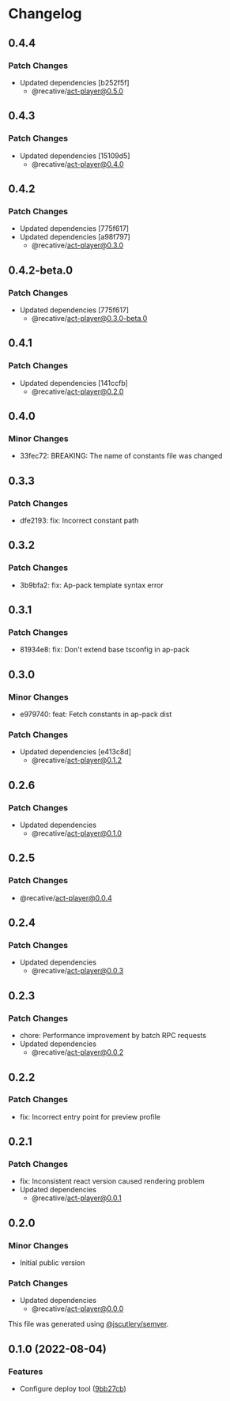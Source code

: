 # Changelog

## 0.4.4

### Patch Changes

- Updated dependencies [b252f5f]
  - @recative/act-player@0.5.0

## 0.4.3

### Patch Changes

- Updated dependencies [15109d5]
  - @recative/act-player@0.4.0

## 0.4.2

### Patch Changes

- Updated dependencies [775f617]
- Updated dependencies [a98f797]
  - @recative/act-player@0.3.0

## 0.4.2-beta.0

### Patch Changes

- Updated dependencies [775f617]
  - @recative/act-player@0.3.0-beta.0

## 0.4.1

### Patch Changes

- Updated dependencies [141ccfb]
  - @recative/act-player@0.2.0

## 0.4.0

### Minor Changes

- 33fec72: BREAKING: The name of constants file was changed

## 0.3.3

### Patch Changes

- dfe2193: fix: Incorrect constant path

## 0.3.2

### Patch Changes

- 3b9bfa2: fix: Ap-pack template syntax error

## 0.3.1

### Patch Changes

- 81934e8: fix: Don't extend base tsconfig in ap-pack

## 0.3.0

### Minor Changes

- e979740: feat: Fetch constants in ap-pack dist

### Patch Changes

- Updated dependencies [e413c8d]
  - @recative/act-player@0.1.2

## 0.2.6

### Patch Changes

- Updated dependencies
  - @recative/act-player@0.1.0

## 0.2.5

### Patch Changes

- @recative/act-player@0.0.4

## 0.2.4

### Patch Changes

- Updated dependencies
  - @recative/act-player@0.0.3

## 0.2.3

### Patch Changes

- chore: Performance improvement by batch RPC requests
- Updated dependencies
  - @recative/act-player@0.0.2

## 0.2.2

### Patch Changes

- fix: Incorrect entry point for preview profile

## 0.2.1

### Patch Changes

- fix: Inconsistent react version caused rendering problem
- Updated dependencies
  - @recative/act-player@0.0.1

## 0.2.0

### Minor Changes

- Initial public version

### Patch Changes

- Updated dependencies
  - @recative/act-player@0.0.0

This file was generated using [@jscutlery/semver](https://github.com/jscutlery/semver).

## 0.1.0 (2022-08-04)

### Features

- Configure deploy tool ([9bb27cb](https://github.com/recative/recative-system/commit/9bb27cb7512d097b7d4e385876db3e90a8da24ec))
